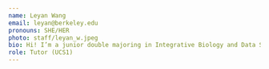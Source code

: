 ```yaml
---
name: Leyan Wang
email: leyan@berkeley.edu
pronouns: SHE/HER
photo: staff/leyan_w.jpeg
bio: Hi! I’m a junior double majoring in Integrative Biology and Data Science. I enjoy sketching, hiking, and watching wild animals. Looking forward to a data gr8 semester!
role: Tutor (UCS1)
---
```

